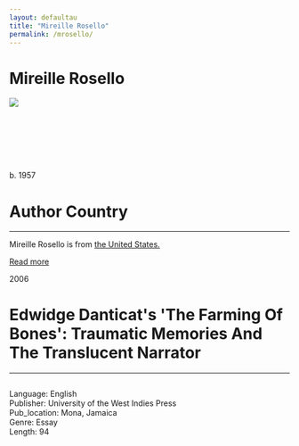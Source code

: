 ```yaml
---
layout: defaultau
title: "Mireille Rosello"
permalink: /mrosello/
---
```

<!-- partial:index.partial.html -->
<div class="content">
     <h1>Mireille Rosello</h1>
    <div class="quote">
        <div><img src="https://i1.rgstatic.net/ii/profile.image/737396266106880-1552820378586_Q512/Mireille-Rosello.jpg" class="logo"></div>
    </div>
    <div class="timeline">
        <div style="padding-bottom:100px;"></div>
        <div class="block">
             <div class="date right"><p class="right">b. 1957</p></div>
            <div class="dot"></div>
            <div class="left first">
            <div class="author_country">
                <h1>Author Country</h1><hr>
          <div class="aclocation">  <p>Mireille Rosello is from <a href="{{ site.baseurl }}/1">the United States.</a></p></div>
              <div class="acreadmore">  <a href="" target="_blank">Read more</a></div>
            </div>
            </div>
        <div class="block">
            <div class="date left"><p class="left">2006</p></div>
            <div class="dot"></div>
            <div class="right hide">
                <h1>Edwidge Danticat's 'The Farming Of Bones': Traumatic Memories And The Translucent Narrator</h1><hr>
                <p><img src=""></p>
                <p>
                Language: English<br/>
                Publisher: University of the West Indies Press<br/>
                Pub_location: Mona, Jamaica<br/>
                Genre: Essay<br/>
                Length: 94<br/>                   </p>
            </div>
        </div>
  <!-- partial -->
<script src='https://cdnjs.cloudflare.com/ajax/libs/jquery/3.1.1/jquery.min.js'></script><script  src="{{ site.baseurl }}/assets/js/authorscript.js"></script>